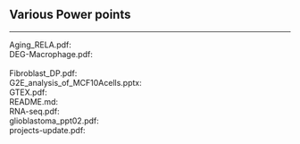 ## Various Power points 

____________________________________________________________________________________________________________________________________

Aging_RELA.pdf:	<br>
DEG-Macrophage.pdf:	<br>		
Fibroblast_DP.pdf:	<br>
G2E_analysis_of_MCF10Acells.pptx:	<br>
GTEX.pdf:	<br>
README.md:	<br>
RNA-seq.pdf:	<br>
glioblastoma_ppt02.pdf:	<br>
projects-update.pdf:<br>
